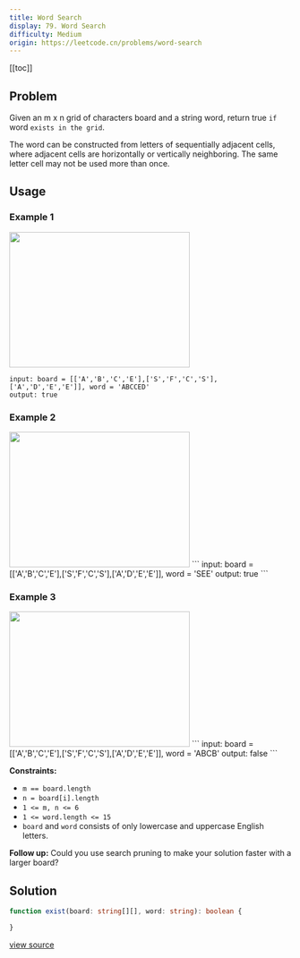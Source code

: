 ```yaml
---
title: Word Search
display: 79. Word Search
difficulty: Medium
origin: https://leetcode.cn/problems/word-search
---
```


[[toc]]

## Problem

Given an m x n grid of characters board and a string word, return true `if` word `exists in the grid`.

The word can be constructed from letters of sequentially adjacent cells, where adjacent cells are horizontally or vertically neighboring. The same letter cell may not be used more than once.

## Usage

### Example 1

<img alt="" src="https://assets.leetcode.com/uploads/2020/11/04/word2.jpg" style="width: 322px; height: 242px;" />

```
input: board = [['A','B','C','E'],['S','F','C','S'],['A','D','E','E']], word = 'ABCCED'
output: true
```

### Example 2
<img alt="" src="https://assets.leetcode.com/uploads/2020/11/04/word-1.jpg" style="width: 322px; height: 242px;" />
```
input: board = [['A','B','C','E'],['S','F','C','S'],['A','D','E','E']], word = 'SEE'
output: true
```

### Example 3
<img alt="" src="https://assets.leetcode.com/uploads/2020/10/15/word3.jpg" style="width: 322px; height: 242px;" />
```
input: board = [['A','B','C','E'],['S','F','C','S'],['A','D','E','E']], word = 'ABCB'
output: false
```


**Constraints:**

- <code>m == board.length</code>
- <code>n = board[i].length</code>
- <code>1 &lt;= m, n &lt;= 6</code>
- <code>1 &lt;= word.length &lt;= 15</code>
- <code>board</code> and <code>word</code> consists of only lowercase and uppercase English letters.


**Follow up:** Could you use search pruning to make your solution faster with a larger board?


## Solution

```ts
function exist(board: string[][], word: string): boolean {

}
```

[view source](https://leetcode.cn/problems/word-search)
